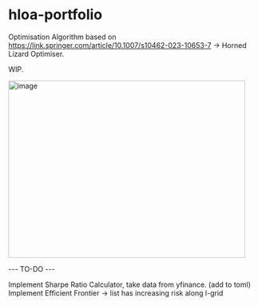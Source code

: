 # hloa-portfolio

Optimisation Algorithm based on https://link.springer.com/article/10.1007/s10462-023-10653-7 -> Horned Lizard Optimiser. 

WIP. 


<img width="474" height="355" alt="image" src="https://github.com/user-attachments/assets/28944296-e2bc-43bd-a2d6-f4d9dc5c8432" />

--- TO-DO ---

Implement Sharpe Ratio Calculator, take data from yfinance. (add to toml)
Implement Efficient Frontier -> list has increasing risk along l-grid 



